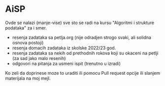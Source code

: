 # AiSP
Ovde se nalazi (manje-vise) sve sto se radi na kursu "Algoritmi i strukture podataka" za i smer.
  - resenja zadataka sa petlja.org (nije odradjen strogo svaki, ali solidna osnova postoji)
  - resenja domacih zadataka iz skolske 2022/23 god.
  - resenja zadataka sa nekih od prethodnih rokova koji su okaceni na petlji (za sad jako malo resenih)
  - odgovori na pitanja za usmeni ispit (trenutno u izradi)
  
Ko zeli da doprinese moze to uraditi ili pomocu Pull request opcije ili slanjem materijala na moj mejl.
